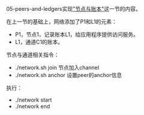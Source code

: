 05-peers-and-ledgers实现["节点与账本"](https://github.com/stephenwu2020/fabric-step-by-step#%E8%8A%82%E7%82%B9%E4%B8%8E%E8%B4%A6%E6%9C%AC)这一节的内容。

在上一节的基础上，网络添加了P1和L1的元素：
* P1，节点1，记录账本L1，给应用程序提供访问服务。
* L1，通道C1的账本。

节点与通道相关指令：
* ./network.sh join 节点加入channel
* ./network.sh anchor 设置peer的anchor信息

执行：
* ./network start
* ./network end